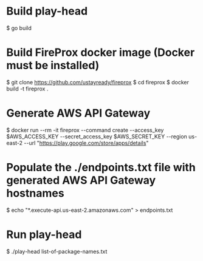 # Build play-head

$ go build

# Build FireProx docker image (Docker must be installed)

$ git clone https://github.com/ustayready/fireprox 
$ cd fireprox
$ docker build -t fireprox .

# Generate AWS API Gateway

$ docker run --rm -it fireprox --command create --access_key $AWS_ACCESS_KEY --secret_access_key $AWS_SECRET_KEY --region us-east-2 --url "https://play.google.com/store/apps/details"

# Populate the ./endpoints.txt file with generated AWS API Gateway hostnames

$ echo "*.execute-api.us-east-2.amazonaws.com" > endpoints.txt

# Run play-head

$ ./play-head list-of-package-names.txt
